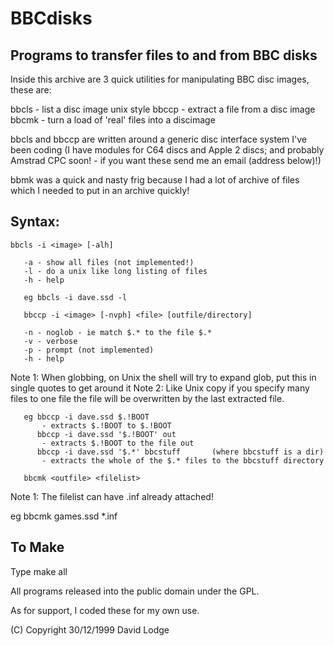# BBCdisks

## Programs to transfer files to and from BBC disks

Inside this archive are 3 quick utilities for manipulating BBC disc images,
these are:

   bbcls - list a disc image unix style
   bbccp - extract a file from a disc image
   bbcmk - turn a load of 'real' files into a discimage

bbcls and bbccp are written around a generic disc interface system I've
been coding (I have modules for C64 discs and Apple 2 discs; and probably
Amstrad CPC soon! - if you want these send me an email (address below)!)

bbmk was a quick and nasty frig because I had a lot of archive of files which
I needed to put in an archive quickly!

## Syntax:
```
bbcls -i <image> [-alh]
   
   -a - show all files (not implemented!)
   -l - do a unix like long listing of files
   -h - help

   eg bbcls -i dave.ssd -l

   bbccp -i <image> [-nvph] <file> [outfile/directory]
   
   -n - noglob - ie match $.* to the file $.*
   -v - verbose
   -p - prompt (not implemented)
   -h - help
```

   Note 1: When globbing, on Unix the shell will try to expand glob, put this
   in single quotes to get around it
   Note 2: Like Unix copy if you specify many files to one file the file will
   be overwritten by the last extracted file.
```
   eg bbccp -i dave.ssd $.!BOOT
       - extracts $.!BOOT to $.!BOOT
      bbccp -i dave.ssd '$.!BOOT' out
       - extracts $.!BOOT to the file out
      bbccp -i dave.ssd '$.*' bbcstuff       (where bbcstuff is a dir)
       - extracts the whole of the $.* files to the bbcstuff directory

   bbcmk <outfile> <filelist>
```
   Note 1: The filelist can have .inf already attached!
   
   eg bbcmk games.ssd *.inf

## To Make
Type make all

All programs released into the public domain under the GPL.

As for support, I coded these for my own use.

(C) Copyright 30/12/1999 David Lodge
